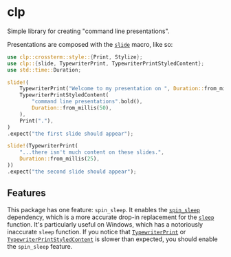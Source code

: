 # clp

Simple library for creating "command line presentations".

Presentations are composed with the [`slide`](https://docs.rs/clp/latest/clp/macro.slide.html) macro, like so:

```rust
use clp::crossterm::style::{Print, Stylize};
use clp::{slide, TypewriterPrint, TypewriterPrintStyledContent};
use std::time::Duration;

slide!(
    TypewriterPrint("Welcome to my presentation on ", Duration::from_millis(25)),
    TypewriterPrintStyledContent(
        "command line presentations".bold(),
        Duration::from_millis(50),
    ),
    Print("."),
)
.expect("the first slide should appear");

slide!(TypewriterPrint(
    "...there isn't much content on these slides.",
    Duration::from_millis(25),
))
.expect("the second slide should appear");
```

## Features

This package has one feature: `spin_sleep`. It enables the [`spin_sleep`](https://docs.rs/spin_sleep/) dependency,
which is a more accurate drop-in replacement for the [`sleep`](https://doc.rust-lang.org/1.68.2/std/thread/fn.sleep.html) function.
It's particularly useful on Windows, which has a notoriously inaccurate `sleep` function.
If you notice that [`TypewriterPrint`](https://docs.rs/clp/latest/clp/struct.TypewriterPrint.html)
or [`TypewriterPrintStyledContent`](https://docs.rs/clp/latest/clp/struct.TypewriterPrintStyledContent.html)
is slower than expected,
you should enable the `spin_sleep` feature.
